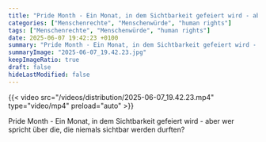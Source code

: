 ```yaml
---
title: "Pride Month - Ein Monat, in dem Sichtbarkeit gefeiert wird - aber wer spricht über die, die niemals sichtbar werden durften?"
categories: ["Menschenrechte", "Menschenwürde", "human rights"]
tags: ["Menschenrechte", "Menschenwürde", "human rights"]
date: 2025-06-07 19:42:23 +0100
summary: "Pride Month - Ein Monat, in dem Sichtbarkeit gefeiert wird - aber wer spricht über die, die niemals sichtbar werden durften?"
summaryImage: "2025-06-07_19.42.23.jpg"
keepImageRatio: true
draft: false
hideLastModified: false
---
```


{{< video src="/videos/distribution/2025-06-07_19.42.23.mp4" type="video/mp4" preload="auto" >}}

Pride Month - Ein Monat, in dem Sichtbarkeit gefeiert wird - aber wer spricht über die, die niemals sichtbar werden durften?